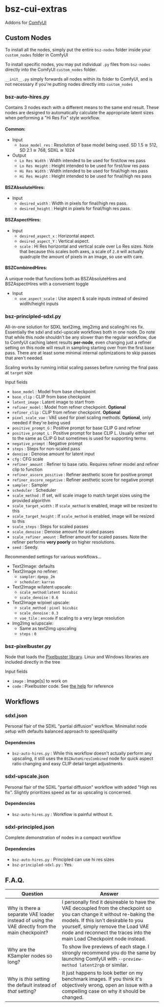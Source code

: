 # bsz-cui-extras
Addons for [ComfyUI](https://github.com/comfyanonymous/ComfyUI)

## Custom Nodes
To install all the nodes, simply put the entire `bsz-nodes` folder inside your `custom_nodes` folder in ComfyUI

To install specific nodes, you may put individual `.py` files from `bsz-nodes` directly into the ComfyUI `custom_nodes` folder.

`__init__.py` simply forwards all nodes within its folder to ComfyUI, and is not necessary if you're putting nodes directly into `custom_nodes`

### bsz-auto-hires.py
Contains 3 nodes each with a different means to the same end result.
These nodes are designed to automatically calculate the appropriate latent sizes when performing a "Hi Res Fix" style workflow.

#### Common:
  - Input
    - `base_model_res` : Resolution of base model being used. SD 1.5 ≅ 512, SD 2.1 ≅ 768, SDXL ≅ 1024
  - Output
    - `Lo Res Width` : Width intended to be used for first/low res pass
    - `Lo Res Height` : Height intended to be used for first/low res pass
    - `Hi Res Width` : Width intended to be used for final/high res pass
    - `Hi Res Height` : Height intended to be used for final/high res pass

#### BSZAbsoluteHires:
  - Input
    - `desired_width` : Width in pixels for final/high res pass.
    - `desired_height` : Height in pixels for final/high res pass.

#### BSZAspectHires:
  - Input
    - `desired_aspect_x` : Horizontal aspect.
    - `desired_aspect_Y` : Vertical aspect.
    - `scale` : Hi Res horizontal and vertical scale over Lo Res sizes. Note that because this scales both axes, a scale of `2.0` will actually quadruple the amount of pixels in an image, so use with care.

#### BSZCombinedHires:
A unique node that functions both as BSZAbsoluteHires and BSZAspectHires with a convenient toggle
  - Input
    - `use_aspect_scale` : Use aspect & scale inputs instead of desired width/height inputs

### bsz-principled-sdxl.py
All-in-one solution for SDXL text2img, img2img and scaling/hi res fix. Essentially the sdxl and sdxl-upscale workflows both in one node. Do note that while this node shouldn't be any slower than the regular workflow, due to ComfyUI caching latent results **per-node**, even changing just a refiner setting on this node will result in sampling starting over from the first base pass. There are at least some minimal internal optimizations to skip passes that aren't needed.

Scaling works by running initial scaling passes before running the final pass at `target` size

Input fields
  - `base_model` : Model from base checkpoint
  - `base_clip` : CLIP from base checkpoint
  - `latent_image` : Latent image to start from
  - `refiner_model` : Model from refiner checkpoint. **Optional**
  - `refiner_clip` : CLIP from refiner checkpoint. **Optional**
  - `pixel_scale_vae` : VAE used for pixel scaling methods. **Optional**, only needed if they're being used
  - `positive_prompt_G` : Positive prompt for base CLIP G and refiner
  - `positive_prompt_L` : Positive prompt for base CLIP L. Usually either set to the same as CLIP G but sometimes is used for supporting terms
  - `negative_prompt` : Negative prompt
  - `steps` : Steps for non-scaled pass
  - `denoise` : Denoise amount for latent input
  - `cfg` : CFG scale
  - `refiner_amount` : Refiner to base ratio. Requires refiner model and refiner clip to function
  - `refiner_ascore_positive` : Refiner aesthetic score for positive prompt
  - `refiner_ascore_negative` : Refiner aesthetic score for negative prompt
  - `sampler` : Sampler
  - `scheduler` : Scheduler
  - `scale_method` : If set, will scale image to match target sizes using the provided algorithm
  - `scale_target_width` : If `scale_method` is enabled, image will be resized to this
  - `scale_target_height` : If `scale_method` is enabled, image will be resized to this
  - `scale_steps` : Steps for scaled passes
  - `scale_denoise` : Denoise amount for scaled passes
  - `scale_refiner_amount` : Refiner amount for scaled passes. Note the refiner performs **very poorly** on higher resolutions.
  - `seed` : Seedy.

Recommended settings for various workflows...

  - Text2Image: defaults
  - Text2Image no refiner:
    - `sampler`: `dpmpp_2m`
    - `scheduler`: `karras`
  - Text2Image w/latent upscale:
    - `scale_method`:`latent bicubic`
    - `scale_denoise` : `0.6`
  - Text2Image w/pixel upscale:
    - `scale_method` : `pixel bicubic`
    - `scale_denoise` : `0.3`
    - `vae_tile` : `encode` if scaling to a very large resolution
  - Img2Img w/upscale:
    - Same as text2img upscaling
    - `steps` : `0`

### bsz-pixelbuster.py
Node that loads the [Pixelbuster library](https://github.com/Beinsezii/pixelbuster). Linux and Windows libraries are included directly in the tree

Input fields
  - `image` : Image[s] to work on
  - `code` : Pixelbuster code. See [the help](https://github.com/Beinsezii/pixelbuster/blob/master/src/lib.rs#L10) for reference

## Workflows

### sdxl.json
Personal flair of the SDXL "partial diffusion" workflow. Minimalist node setup with defaults balanced approach to speed/quality

#### Dependencies
  - `bsz-auto-hires.py` : While this workflow doesn't actually perform any upscaling, it still uses the `BSZAutoHiresCombined` node for quick aspect ratio changing and easy CLIP detail target adjustments

### sdxl-upscale.json
Personal flair of the SDXL "partial diffusion" workflow with added "High res fix". Slightly prioritizes speed as far as upscaling is concerned.

#### Dependencies
  - `bsz-auto-hires.py` : Workflow is painful without it.

### sdxl-principled.json
Complete demonstration of nodes in a compact workflow

#### Dependencies
  - `bsz-auto-hires.py` : Principled can use hi res sizes
  - `bsz-principled-sdxl.py` : Yes.


## F.A.Q.
Question|Answer
---|---
Why is there a separate VAE loader instead of using the VAE directly from the main checkpoint?|I personally find it desireable to have the VAE decoupled from the checkpoint so you can change it without re-baking the models. If this isn't desirable to you yourself, simply remove the Load VAE node and reconnect the traces into the main Load Checkpoint node instead.
Why are the KSampler nodes so long?|To show live previews of each stage. I strongly recommend you do the same by launching ComfyUI with `--preview-method latent2rgb` or similar.
Why is *this* setting the default instead of *that* setting?|It just happens to look better on my benchmark images. If you think it's objectively wrong, open an issue with a compelling case on why it should be changed.
